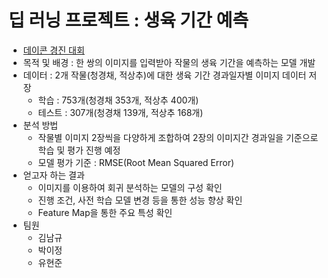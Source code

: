 # 딥 러닝 프로젝트 : 생육 기간 예측
- <a href = 'https://dacon.io/competitions/official/235851/overview/description' target= '_blank' >데이콘 경진 대회</a>
- 목적 및 배경 : 한 쌍의 이미지를 입력받아 작물의 생육 기간을 예측하는 모델 개발
- 데이터 : 2개 작물(청경채, 적상추)에 대한 생육 기간 경과일자별 이미지 데이터 저장
  - 학습 : 753개(청경채 353개, 적상추 400개)
  - 테스트 : 307개(청경채 139개, 적상추 168개)
- 분석 방법
  - 작물별 이미지 2장씩을 다양하게 조합하여 2장의 이미지간 경과일을 기준으로 학습 및 평가 진행 예정
  - 모델 평가 기준 : RMSE(Root Mean Squared Error)
- 얻고자 하는 결과
  - 이미지를 이용하여 회귀 분석하는 모델의 구성 확인
  - 진행 조건, 사전 학습 모델 변경 등을 통한 성능 향상 확인
  - Feature Map을 통한 주요 특성 확인
- 팀원
  - 김남규
  - 박이정
  - 유현준
